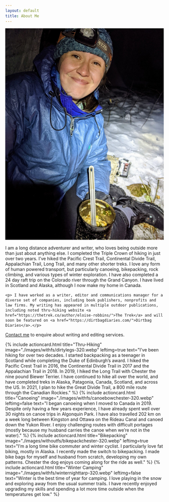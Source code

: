 ```yaml
---
layout: default
title: About Me
---
```


<div class="row row-cols-1 row-cols-sm-2 p-3">
  <div class="col-sm-4">
    <picture style="max-width:200px" >
      <source type="image/webp" media="(max-width:350px)" srcset="./images/justfs/inwinterfood-320.webp">
      <source type="image/webp" media="(max-width:580px)" srcset="./images/justfs/inwinterfood-1024.webp">
      <source type="image/webp" media="(min-width:551px)" srcset="./images/justfs/inwinterfood-640.webp">
      <img src="./images/justfs/inwinterfood-1024.jpg" class="img-fluid" alt="Adventure Blogs"/>
    </picture>
  </div>
  <div class="col-sm-8 col-lg-6 pt-2">
    <p> I am a long distance adventurer and writer, who loves being outside more than just about anything else. I completed the Triple Crown of hiking in just over two years. I’ve hiked the Pacific Crest Trail, Continental Divide Trail, Appalachian Trail, Long Trail, and many other shorter treks. I love any form of human powered transport, but particularly canoeing, bikepacking, rock climbing, and various types of winter exploration. I have also completed a 24 day raft trip on the Colorado river through the Grand Canyon.  I have lived in Scotland and Alaska, although I now make my home in Canada.  </p>

    <p> I have worked as a writer, editor and communications manager for a diverse set of companies, including book publishers, nonprofits and law firms. My writing has appeared in multiple outdoor publications, including noted thru-hiking website <a href="https://thetrek.co/author/eloise-robbins/">The Trek</a> and will soon be featured on <a href="https://dirtbagdiaries.com/">Dirtbag Diaries</a>.</p>
  </div>
</div>
<div class="row row-cols-1">
  <p class="text-center fs-6 fst-italic"><a href="./contact.html">Contact me</a> to enquire about writing and editing services. </p>
</div>
 
<div id="actioncards"> 
{% include actioncard.html 
      title="Thru-Hiking" 
      image="./images/withfs/dirtylegs-320.webp"
      leftimg=true
      text="I’ve been hiking for over two decades. I started backpacking as a teenager in Scotland while completing the Duke of Edinburgh’s award. I hiked the Pacific Crest Trail in 2016, the Continental Divide Trail in 2017 and the Appalachian Trail in 2018. In 2019, I hiked the Long Trail with Chester the nine pound Biewer Terrier. I have continued to hike all over the world, and have completed treks in Alaska, Patagonia, Canada, Scotland, and across the US. In 2021, I plan to hike the Great Divide Trail, a 800 mile route through the Canadian Rockies."
%}
{% include actioncard.html 
      title="Canoeing" 
      image="./images/withfs/canoebowchester-320.webp"
      leftimg=false
      text="I began canoeing when I moved to Canada in 2019. Despite only having a few years experience, I have already spent well over 30 nights on canoe trips in Algonquin Park. I have also travelled 202 km on a week long between Kingston and Ottawa on the Rideau Canal and canoed down the Yukon River. I enjoy challenging routes with difficult portages (mostly because my husband carries the canoe when we’re not in the water)."
%}
{% include actioncard.html 
      title="Bikepacking" 
      image="./images/withoutfs/bikepackchester-320.webp"
      leftimg=true
      text="I’m a long time bike commuter and winter cyclist. I particularly love fat biking, mostly in Alaska. I recently made the switch to bikepacking. I made bike bags for myself and husband from scratch, developing my own patterns. Chester the dog enjoys coming along for the ride as well."
%}
{% include actioncard.html 
      title="Winter Camping" 
      image="./images/withfs/winternighttarp-320.webp"
      leftimg=false
      text="Winter is the best time of year for camping. I love playing in the snow and exploring away from the usual summer trails. I have recently enjoyed upgrading my skills and spending a lot more time outside when the temperatures get low."
%}
</div>
